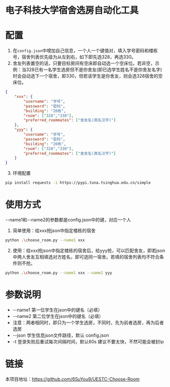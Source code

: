 # 电子科技大学宿舍选房自动化工具
# 配置
1. 在`config.json`中增加自己信息，一个人一个键值对，填入学号密码和楼栋号，宿舍列表优先级为从左到右，如下即先选328，再选330。
2. 舍友列表置空的话，只要目标房间有空床即自动选一个空床位。若非空，示例：当328已有一名学生选房但不是你舍友(即已选学生姓名不是你舍友名字)时会自动选下一个宿舍，即330，但若该学生是你舍友，则会选328宿舍的空床位。
```json
{
    "xxx": {
        "username": "学号",
        "password": "密码",
        "building": "20栋",
        "room": ["328","330"],
        "preferred_roommates": ["舍友名(真名汉字)"]
    },
    "yyy": {
        "username": "学号",
        "password": "密码",
        "building": "20栋",
        "room": ["328","330"],
        "preferred_roommates": ["舍友名(真名汉字)"]
    }
}
```
3. 环境配置
```bash
pip install requests -i https://pypi.tuna.tsinghua.edu.cn/simple
```
# 使用方式
--name1和--name2的参数都是config.json中的键，对应一个人
1. 简单使用：给xxx抢json中指定楼栋的宿舍
```bash
python .\choose_room.py --name1 xxx
```
2. 使用：给xxx抢json中指定楼栋的宿舍后，给yyy抢，可以匹配舍友，即若json中两人舍友互相填选对方姓名，即可选同一宿舍。若填的宿舍列表均不符合条件则不抢。
```bash
python .\choose_room.py --name1 xxx --name2 yyy
```

# 参数说明
* --name1    第一位学生在json中的键名（必填）
* --name2    第二位学生在json中的键名（必填）
* 注意：两者相同时，即只为一个学生选房，不同时，先为前者选房，再为后者选房
* --json     学生信息json文件路径，默认 config.json
* -t  登录失败后重试每次间隔时间，默认60s   建议不要太快，不然可能会被封ip

# 链接
本项目地址：https://github.com/6SuYou9/UESTC-Choose-Room